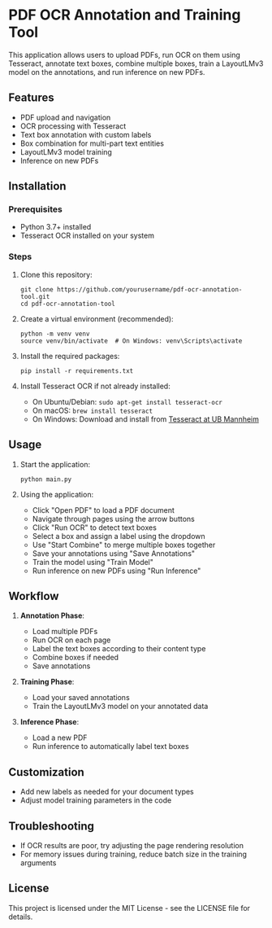 # PDF OCR Annotation and Training Tool

This application allows users to upload PDFs, run OCR on them using Tesseract, annotate text boxes, combine multiple boxes, train a LayoutLMv3 model on the annotations, and run inference on new PDFs.

## Features

- PDF upload and navigation
- OCR processing with Tesseract
- Text box annotation with custom labels
- Box combination for multi-part text entities
- LayoutLMv3 model training
- Inference on new PDFs

## Installation

### Prerequisites

- Python 3.7+ installed
- Tesseract OCR installed on your system

### Steps

1. Clone this repository:

   ```
   git clone https://github.com/yourusername/pdf-ocr-annotation-tool.git
   cd pdf-ocr-annotation-tool
   ```

2. Create a virtual environment (recommended):

   ```
   python -m venv venv
   source venv/bin/activate  # On Windows: venv\Scripts\activate
   ```

3. Install the required packages:

   ```
   pip install -r requirements.txt
   ```

4. Install Tesseract OCR if not already installed:
   - On Ubuntu/Debian: `sudo apt-get install tesseract-ocr`
   - On macOS: `brew install tesseract`
   - On Windows: Download and install from [Tesseract at UB Mannheim](https://github.com/UB-Mannheim/tesseract/wiki)

## Usage

1. Start the application:

   ```
   python main.py
   ```

2. Using the application:
   - Click "Open PDF" to load a PDF document
   - Navigate through pages using the arrow buttons
   - Click "Run OCR" to detect text boxes
   - Select a box and assign a label using the dropdown
   - Use "Start Combine" to merge multiple boxes together
   - Save your annotations using "Save Annotations"
   - Train the model using "Train Model"
   - Run inference on new PDFs using "Run Inference"

## Workflow

1. **Annotation Phase**:

   - Load multiple PDFs
   - Run OCR on each page
   - Label the text boxes according to their content type
   - Combine boxes if needed
   - Save annotations

2. **Training Phase**:

   - Load your saved annotations
   - Train the LayoutLMv3 model on your annotated data

3. **Inference Phase**:
   - Load a new PDF
   - Run inference to automatically label text boxes

## Customization

- Add new labels as needed for your document types
- Adjust model training parameters in the code

## Troubleshooting

- If OCR results are poor, try adjusting the page rendering resolution
- For memory issues during training, reduce batch size in the training arguments

## License

This project is licensed under the MIT License - see the LICENSE file for details.
